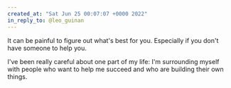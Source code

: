 ```yaml
---
created_at: "Sat Jun 25 00:07:07 +0000 2022"
in_reply_to: @leo_guinan
---
```


It can be painful to figure out what's best for you. Especially if you don't have someone to help you.

I've been really careful about one part of my life: I'm surrounding myself with people who want to help me succeed and who are building their own things.